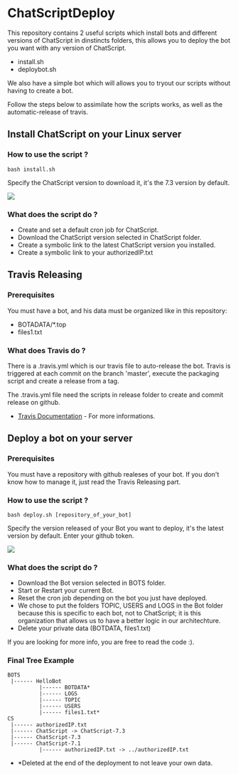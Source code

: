 # ChatScriptDeploy

This repository contains 2 useful scripts which install bots and different versions of ChatScript in dinstincts folders, this allows you to deploy the bot you want with any version of ChatScript.

- install.sh
- deploybot.sh

We also have a simple bot which will allows you to tryout our scripts without having to create a bot.

Follow the steps below to assimilate how the scripts works, as well as the automatic-release of travis.

## Install ChatScript on your Linux server

### How to use the script ?

```bash install.sh```

Specify the ChatScript version to download it, it's the 7.3 version by default.

![](https://media.giphy.com/media/3ohze2yobVnj7gCPBe/giphy.gif)

### What does the script do ?

- Create and set a default cron job for ChatScript.
- Download the ChatScript version selected in ChatScript folder.
- Create a symbolic link to the latest ChatScript version you installed.
- Create a symbolic link to your authorizedIP.txt

## Travis Releasing

### Prerequisites

You must have a bot, and his data must be organized like in this repository:
- BOTADATA/*.top
- files1.txt

### What does Travis do ?

There is a .travis.yml which is our travis file to auto-release the bot.
Travis is triggered at each commit on the branch 'master', execute the packaging script and create a release from a tag.

The .travis.yml file need the scripts in release folder to create and commit release on github.

* [Travis Documentation](https://docs.travis-ci.com/) - For more informations.

## Deploy a bot on your server

### Prerequisites

You must have a repository with github realeses of your bot.
If you don't know how to manage it, just read the Travis Releasing part.

### How to use the script ?

```bash deploy.sh [repository_of_your_bot]```

Specify the version released of your Bot you want to deploy, it's the latest version by default.
Enter your github token.

![](https://media.giphy.com/media/xUPGcr7tp9UylIxRHG/giphy.gif)

### What does the script do ?

- Download the Bot version selected in BOTS folder.
- Start or Restart your current Bot.
- Reset the cron job depending on the bot you just have deployed.
- We chose to put the folders TOPIC, USERS and LOGS in the Bot folder because this is specific to each bot, not to ChatScript; it is this organization that allows us to have a better logic in our architechture.
- Delete your private data (BOTDATA, files1.txt)

If you are looking for more info, you are free to read the code :).

### Final Tree Example

```
BOTS
 |------ HelloBot
          |------ BOTDATA*
          |------ LOGS
          |------ TOPIC
          |------ USERS
          |------ files1.txt*
CS
 |------ authorizedIP.txt
 |------ ChatScript -> ChatScript-7.3
 |------ ChatScript-7.3
 |------ ChatScript-7.1
          |------ authorizedIP.txt -> ../authorizedIP.txt
```

* *Deleted at the end of the deployment to not leave your own data.
